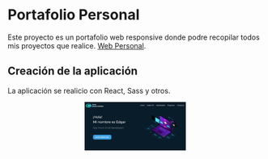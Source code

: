 # Portafolio Personal

Este proyecto es un portafolio web responsive donde podre recopilar todos mis proyectos que realice. [Web Personal](https://darkedg.github.io/portafolio-web/).

## Creación de la aplicación

La aplicación se realicio con React, Sass y otros.

<div align="center">
<img width="200px" src="https://raw.githubusercontent.com/darkedg/portafolio-web/main/src/assets/img/png/img3.png" />
</div>